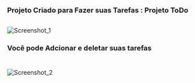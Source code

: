 ### Projeto Criado para Fazer suas Tarefas : Projeto ToDo

##
![Screenshot_1](https://github.com/juanfsouza/React_Project/assets/88254614/db4bf58d-358b-43ce-a156-1377be573d82)
### Você pode Adcionar e deletar suas tarefas
#
![Screenshot_2](https://github.com/juanfsouza/React_Project/assets/88254614/060e5a2a-2c76-480e-89ba-4fa63138cecd)

